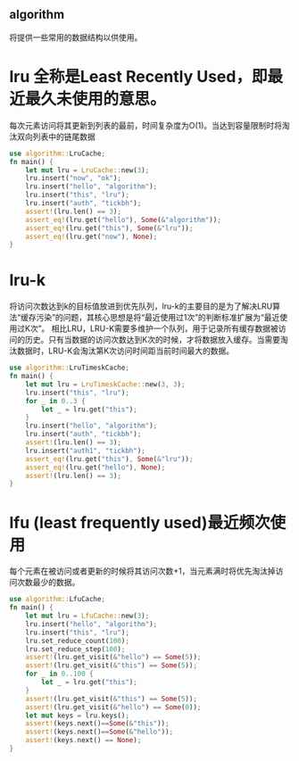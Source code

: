 ## algorithm
将提供一些常用的数据结构以供使用。

# lru 全称是Least Recently Used，即最近最久未使用的意思。
每次元素访问将其更新到列表的最前，时间复杂度为O(1)。当达到容量限制时将淘汰双向列表中的链尾数据
```rust
use algorithm::LruCache;
fn main() {
    let mut lru = LruCache::new(3);
    lru.insert("now", "ok");
    lru.insert("hello", "algorithm");
    lru.insert("this", "lru");
    lru.insert("auth", "tickbh");
    assert!(lru.len() == 3);
    assert_eq!(lru.get("hello"), Some(&"algorithm"));
    assert_eq!(lru.get("this"), Some(&"lru"));
    assert_eq!(lru.get("now"), None);
}
```
# lru-k
将访问次数达到k的目标值放进到优先队列，lru-k的主要目的是为了解决LRU算法“缓存污染”的问题，其核心思想是将“最近使用过1次”的判断标准扩展为“最近使用过K次”。
相比LRU，LRU-K需要多维护一个队列，用于记录所有缓存数据被访问的历史。只有当数据的访问次数达到K次的时候，才将数据放入缓存。当需要淘汰数据时，LRU-K会淘汰第K次访问时间距当前时间最大的数据。

```rust
use algorithm::LruTimeskCache;
fn main() {
    let mut lru = LruTimeskCache::new(3, 3);
    lru.insert("this", "lru");
    for _ in 0..3 {
        let _ = lru.get("this");
    }
    lru.insert("hello", "algorithm");
    lru.insert("auth", "tickbh");
    assert!(lru.len() == 3);
    lru.insert("auth1", "tickbh");
    assert_eq!(lru.get("this"), Some(&"lru"));
    assert_eq!(lru.get("hello"), None);
    assert!(lru.len() == 3);
}
```

# lfu (least frequently used)最近频次使用
每个元素在被访问或者更新的时候将其访问次数+1，当元素满时将优先淘汰掉访问次数最少的数据。
```rust
use algorithm::LfuCache;
fn main() {
    let mut lru = LfuCache::new(3);
    lru.insert("hello", "algorithm");
    lru.insert("this", "lru");
    lru.set_reduce_count(100);
    lru.set_reduce_step(100);
    assert!(lru.get_visit(&"hello") == Some(5));
    assert!(lru.get_visit(&"this") == Some(5));
    for _ in 0..100 {
        let _ = lru.get("this");
    }
    assert!(lru.get_visit(&"this") == Some(5));
    assert!(lru.get_visit(&"hello") == Some(0));
    let mut keys = lru.keys();
    assert!(keys.next()==Some(&"this"));
    assert!(keys.next()==Some(&"hello"));
    assert!(keys.next() == None);
}
```
